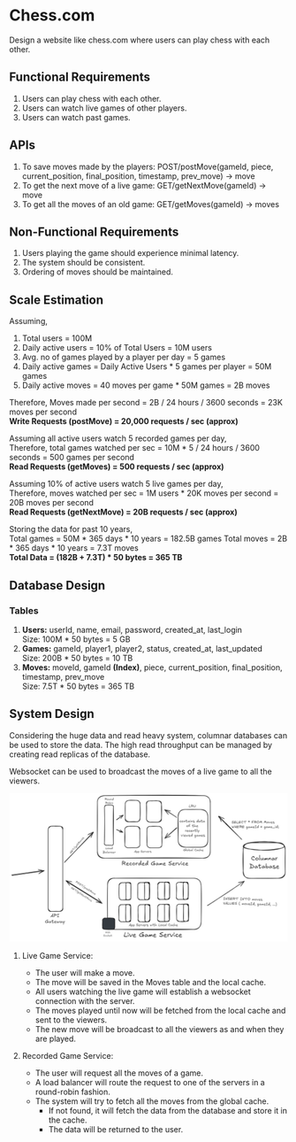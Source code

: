 # Chess.com

Design a website like chess.com where users can play chess with each other.

## Functional Requirements

1. Users can play chess with each other.
2. Users can watch live games of other players.
3. Users can watch past games.

## APIs

1. To save moves made by the players: POST/postMove(gameId, piece, current_position, final_position, timestamp, prev_move) -> move
2. To get the next move of a live game: GET/getNextMove(gameId) -> move
3. To get all the moves of an old game: GET/getMoves(gameId) -> moves

## Non-Functional Requirements

1. Users playing the game should experience minimal latency.
2. The system should be consistent.
3. Ordering of moves should be maintained.

## Scale Estimation

Assuming,
1. Total users = 100M
2. Daily active users = 10% of Total Users = 10M users
3. Avg. no of games played by a player per day = 5 games
4. Daily active games = Daily Active Users * 5 games per player = 50M games
5. Daily active moves = 40 moves per game * 50M games = 2B moves

Therefore, Moves made per second = 2B / 24 hours / 3600 seconds = 23K moves per second  
**Write Requests (postMove) = 20,000 requests / sec (approx)**

Assuming all active users watch 5 recorded games per day,  
Therefore, total games watched per sec = 10M * 5 / 24 hours / 3600 seconds = 500 games per second  
**Read Requests (getMoves) = 500 requests / sec (approx)**

Assuming 10% of active users watch 5 live games per day,  
Therefore, moves watched per sec = 1M users * 20K moves per second = 20B moves per second  
**Read Requests (getNextMove) = 20B requests / sec (approx)**

Storing the data for past 10 years,  
Total games = 50M * 365 days * 10 years = 182.5B games 
Total moves = 2B * 365 days * 10 years = 7.3T moves  
**Total Data = (182B + 7.3T) * 50 bytes = 365 TB**

## Database Design

### Tables

1. **Users:** userId, name, email, password, created_at, last_login   
   Size: 100M * 50 bytes = 5 GB
2. **Games:** gameId, player1, player2, status, created_at, last_updated  
   Size: 200B * 50 bytes = 10 TB
3. **Moves:** moveId, gameId **(Index)**, piece, current_position, final_position, timestamp, prev_move  
   Size: 7.5T * 50 bytes = 365 TB

## System Design

Considering the huge data and read heavy system, columnar databases can be used to store the data.
The high read throughput can be managed by creating read replicas of the database.

Websocket can be used to broadcast the moves of a live game to all the viewers.

![Chess.com](images/Chess.png)

1. Live Game Service:  
   - The user will make a move.
   - The move will be saved in the Moves table and the local cache.
   - All users watching the live game will establish a websocket connection with the server.
   - The moves played until now will be fetched from the local cache and sent to the viewers.
   - The new move will be broadcast to all the viewers as and when they are played.


2. Recorded Game Service:  
   - The user will request all the moves of a game.
   - A load balancer will route the request to one of the servers in a round-robin fashion.
   - The system will try to fetch all the moves from the global cache.
     - If not found, it will fetch the data from the database and store it in the cache.
     - The data will be returned to the user.

